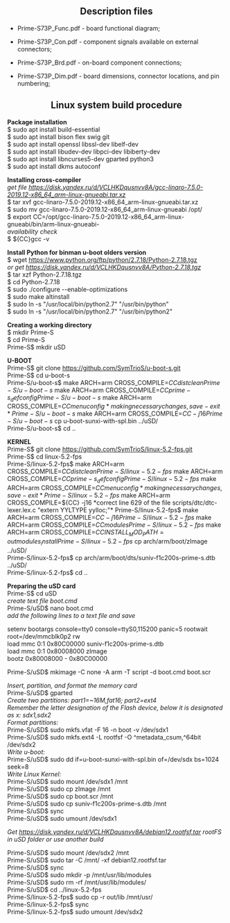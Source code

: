 <h2 align="center">Description files</h2>

- Prime-S73P_Func.pdf - board functional diagram;

- Prime-S73P_Con.pdf - component signals available on external connectors;

- Prime-S73P_Brd.pdf - on-board component connections;

- Prime-S73P_Dim.pdf - board dimensions, connector locations, and pin numbering;

<h2 align="center">Linux system build procedure</h2>

**Package installation**  
$ sudo apt install build-essential  
$ sudo apt install bison flex swig git  
$ sudo apt install openssl libssl-dev libelf-dev  
$ sudo apt install libudev-dev libpci-dev libiberty-dev  
$ sudo apt install libncurses5-dev gparted python3  
$ sudo apt install dkms autoconf  

**Installing cross-compiler**  
*get file https://disk.yandex.ru/d/VCLHKDqusnvv8A/gcc-linaro-7.5.0-2019.12-x86_64_arm-linux-gnueabi.tar.xz*  
$ tar xvf gcc-linaro-7.5.0-2019.12-x86_64_arm-linux-gnueabi.tar.xz  
$ sudo mv gcc-linaro-7.5.0-2019.12-x86_64_arm-linux-gnueabi /opt/  
$ export CC=/opt/gcc-linaro-7.5.0-2019.12-x86_64_arm-linux-gnueabi/bin/arm-linux-gnueabi-  
*availability check*  
$ ${CC}gcc -v  

**Install Python for binman u-boot olders version**  
$ wget https://www.python.org/ftp/python/2.7.18/Python-2.7.18.tgz  
*or get https://disk.yandex.ru/d/VCLHKDqusnvv8A/Python-2.7.18.tgz*  
$ tar xzf Python-2.7.18.tgz  
$ cd Python-2.7.18  
$ sudo ./configure --enable-optimizations  
$ sudo make altinstall  
$ sudo ln -s "/usr/local/bin/python2.7" "/usr/bin/python"  
$ sudo ln -s "/usr/local/bin/python2.7" "/usr/bin/python2"  

**Creating a working directory**  
$ mkdir Prime-S  
$ cd Prime-S  
Prime-S$ mkdir uSD  

**U-BOOT**  
Prime-S$ git clone https://github.com/SymTrioS/u-boot-s.git  
Prime-S$ cd u-boot-s  
Prime-S/u-boot-s$ make ARCH=arm CROSS_COMPILE=${CC} distclean  
Prime-S/u-boot-s$ make ARCH=arm CROSS_COMPILE=${CC} prime-s_defconfig  
Prime-S/u-boot-s$ make ARCH=arm CROSS_COMPILE=${CC} menuconfig  
*making necessary changes, save-exit*  
Prime-S/u-boot-s$ make ARCH=arm CROSS_COMPILE=${CC} -j16  
Prime-S/u-boot-s$ cp u-boot-sunxi-with-spl.bin ../uSD/  
Prime-S/u-boot-s$ cd ..  

**KERNEL**  
Prime-S$ git clone https://github.com/SymTrioS/linux-5.2-fps.git  
Prime-S$ cd linux-5.2-fps  
Prime-S/linux-5.2-fps$ make ARCH=arm CROSS_COMPILE=${CC} distclean  
Prime-S/linux-5.2-fps$ make ARCH=arm CROSS_COMPILE=${CC} prime-s_defconfig  
Prime-S/linux-5.2-fps$ make ARCH=arm CROSS_COMPILE=${CC} menuconfig  
*making necessary changes, save-exit*  
Prime-S/linux-5.2-fps$ make ARCH=arm CROSS_COMPILE=${CC} -j16  
*correct line 629 of the file scripts/dtc/dtc-lexer.lex.c "extern YYLTYPE yylloc;"*  
Prime-S/linux-5.2-fps$ make ARCH=arm CROSS_COMPILE=${CC} -j16  
Prime-S/linux-5.2-fps$ make ARCH=arm CROSS_COMPILE=${CC} modules  
Prime-S/linux-5.2-fps$ make ARCH=arm CROSS_COMPILE=${CC} INSTALL_MOD_PATH=out modules_install  
Prime-S/linux-5.2-fps$ cp arch/arm/boot/zImage ../uSD/  
Prime-S/linux-5.2-fps$ cp arch/arm/boot/dts/suniv-f1c200s-prime-s.dtb ../uSD/  
Prime-S/linux-5.2-fps$ cd ..  

**Preparing the uSD card**  
Prime-S$ cd uSD  
*create text file boot.cmd*  
Prime-S/uSD$ nano boot.cmd  
*add the following lines to a text file and save*  

setenv bootargs console=tty0 console=ttyS0,115200 panic=5 rootwait root=/dev/mmcblk0p2 rw  
load mmc 0:1 0x80C00000 suniv-f1c200s-prime-s.dtb  
load mmc 0:1 0x80008000 zImage  
bootz 0x80008000 - 0x80C00000  

Prime-S/uSD$ mkimage -C none -A arm -T script -d boot.cmd boot.scr  

*Insert, partition, and format the memory card*  
Prime-S/uSD$ gparted  
*Create two partitions: part1=~16M,fat16; part2=ext4*  
*Remember the letter designation of the Flash device, below it is designated as x: sdx1,sdx2*  
*Format partitions:*  
Prime-S/uSD$ sudo mkfs.vfat -F 16 -n boot -v /dev/sdx1  
Prime-S/uSD$ sudo mkfs.ext4 -L rootfsf -O ^metadata_csum,^64bit /dev/sdx2  
*Write u-boot:*  
Prime-S/uSD$ sudo dd if=u-boot-sunxi-with-spl.bin of=/dev/sdx bs=1024 seek=8  
*Write Linux Kernel:*  
Prime-S/uSD$ sudo mount /dev/sdx1 /mnt  
Prime-S/uSD$ sudo cp zImage /mnt  
Prime-S/uSD$ sudo cp boot.scr /mnt  
Prime-S/uSD$ sudo cp suniv-f1c200s-prime-s.dtb /mnt  
Prime-S/uSD$ sync  
Prime-S/uSD$ sudo umount /dev/sdx1  

*Get https://disk.yandex.ru/d/VCLHKDqusnvv8A/debian12.rootfsf.tar rootFS in uSD folder or use another build*  

Prime-S/uSD$ sudo mount /dev/sdx2 /mnt  
Prime-S/uSD$ sudo tar -C /mnt/ -xf debian12.rootfsf.tar  
Prime-S/uSD$ sync  
Prime-S/uSD$ sudo mkdir -p /mnt/usr/lib/modules  
Prime-S/uSD$ sudo rm -rf /mnt/usr/lib/modules/  
Prime-S/uSD$ cd ../linux-5.2-fps  
Prime-S/linux-5.2-fps$ sudo cp -r out/lib /mnt/usr/  
Prime-S/linux-5.2-fps$ sync  
Prime-S/linux-5.2-fps$ sudo umount /dev/sdx2  

